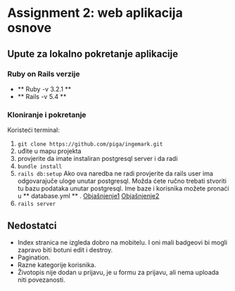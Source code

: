 # Assignment 2: web aplikacija osnove
## Upute za lokalno pokretanje aplikacije
### Ruby on Rails verzije

- ** Ruby -v 3.2.1 **
- ** Rails -v 5.4 **

### Kloniranje i pokretanje

Koristeći terminal:

1. `git clone https://github.com/piga/ingemark.git`
2. uđite u mapu projekta
3. provjerite da imate instaliran postgresql server i da radi
4. `bundle install`
5. `rails db:setup` Ako ova naredba ne radi provjerite da rails user ima odgovarajuče uloge unutar postgresql. Možda ćete ručno trebati stvoriti tu bazu podataka unutar postgresql. Ime baze i korisnika možete pronaći u ** database.yml ** . [Objašnjenje1](https://stackoverflow.com/questions/24073658/running-a-rails-app-locally-creating-local-version-of-database-schema-with-rak) [Objašnjenje2](https://www.digitalocean.com/community/tutorials/how-to-set-up-ruby-on-rails-with-postgres)
6. `rails server`

## Nedostatci

- Index stranica ne izgleda dobro na mobitelu. I oni mali badgeovi bi mogli zapravo biti botuni edit i destroy.
- Pagination.
- Razne kategorije korisnika.
- Životopis nije dodan u prijavu, je u formu za prijavu, ali nema uploada niti povezanosti.



